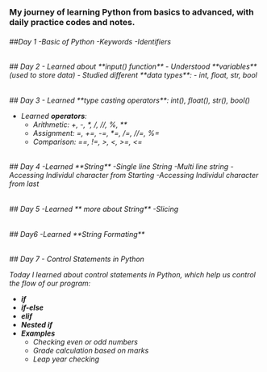 
<h3>My journey of learning Python from basics to advanced, with daily practice codes and notes.</h3>
<h6>##Day 1
  -Basic of Python
  -Keywords
  -Identifiers</h6>


<h6>## Day 2
- Learned about **input() function**  
- Understood **variables** (used to store data)  
- Studied different **data types**:
  - int, float, str, bool</h6>

<h6>## Day 3
  - Learned **type casting operators**: int(), float(), str(), bool()  
  
  - Learned **operators**:
    - Arithmetic: +, -, *, /, //, %, **  
    - Assignment: =, +=, -=, *=, /=, //=, %=  
    - Comparison: ==, !=, >, <, >=, <=  </h6>


<h6> 
## Day 4
-Learned **String**
-Single line String
-Multi line string
-Accessing Individul character from Starting
-Accessing Individul character from last
</h6>

<h6> 
## Day 5
-Learned ** more about String**
-Slicing
</h6>


<h6> 
## Day6
-Learned **String Formating**
</h6>
<h6>
## Day 7 - Control Statements in Python

Today I learned about control statements in Python, which help us control the flow of our program:

- **if**
- **if-else**
- **elif**
- **Nested if**
- **Examples**
  - Checking even or odd numbers
  - Grade calculation based on marks
  - Leap year checking</h6>

